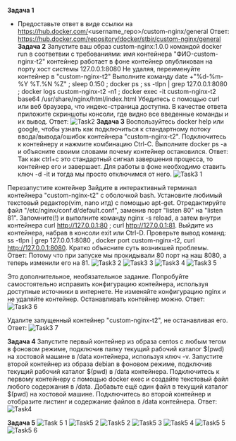 **Задача 1**
- Предоставьте ответ в виде ссылки на https://hub.docker.com/<username_repo>/custom-nginx/general
  Ответ: https://hub.docker.com/repository/docker/stbir/custom-nginx/general
**Задача 2**
  Запустите ваш образ custom-nginx:1.0.0 командой docker run в соответвии с требованиями:
имя контейнера "ФИО-custom-nginx-t2"
контейнер работает в фоне
контейнер опубликован на порту хост системы 127.0.0.1:8080
Не удаляя, переименуйте контейнер в "custom-nginx-t2"
Выполните команду date +"%d-%m-%Y %T.%N %Z" ; sleep 0.150 ; docker ps ; ss -tlpn | grep 127.0.0.1:8080  ; docker logs custom-nginx-t2 -n1 ; docker exec -it custom-nginx-t2 base64 /usr/share/nginx/html/index.html
Убедитесь с помощью curl или веб браузера, что индекс-страница доступна.
В качестве ответа приложите скриншоты консоли, где видно все введенные команды и их вывод.
Ответ:
  ![Task2](https://github.com/user-attachments/assets/e1c1f12f-67d7-4e7f-b394-6c3d70ad015f)
**Задача 3**
  Воспользуйтесь docker help или google, чтобы узнать как подключиться к стандартному потоку ввода/вывода/ошибок контейнера "custom-nginx-t2".
Подключитесь к контейнеру и нажмите комбинацию Ctrl-C.
Выполните docker ps -a и объясните своими словами почему контейнер остановился.
Ответ:
Так как ctrl+c это стандартный сигнал завершения процесса, то контейнер его и завершает. Для работы в фоне необходимо ставить ключ -d -it и тогда мы просто отключимся от него.
![Task3 1](https://github.com/user-attachments/assets/97e92cc5-cb01-4fb6-93a1-5ab7ae254e27)

Перезапустите контейнер
Зайдите в интерактивный терминал контейнера "custom-nginx-t2" с оболочкой bash.
Установите любимый текстовый редактор(vim, nano итд) с помощью apt-get.
Отредактируйте файл "/etc/nginx/conf.d/default.conf", заменив порт "listen 80" на "listen 81".
Запомните(!) и выполните команду nginx -s reload, а затем внутри контейнера curl http://127.0.0.1:80 ; curl http://127.0.0.1:81.
Выйдите из контейнера, набрав в консоли exit или Ctrl-D.
Проверьте вывод команд: ss -tlpn | grep 127.0.0.1:8080 , docker port custom-nginx-t2, curl http://127.0.0.1:8080. Кратко объясните суть возникшей проблемы.
Ответ: 
Потому что при запуске мы прокидывали 80 порт на наш 8080, а теперь изменили его на 81.
![Task3 2](https://github.com/user-attachments/assets/fdba723e-36f6-44bc-b16e-8173dfa78e81)
![Task3 3](https://github.com/user-attachments/assets/9cc24131-e2f8-4a87-9d39-f6b81f3dafca)
![Task3 4](https://github.com/user-attachments/assets/9c6425eb-6fa3-46bd-a7b8-a23651022c00)
![Task3 5](https://github.com/user-attachments/assets/9b27b151-e6e7-4cc4-a008-3534dd0146e1)

Это дополнительное, необязательное задание. Попробуйте самостоятельно исправить конфигурацию контейнера, используя доступные источники в интернете. Не изменяйте конфигурацию nginx и не удаляйте контейнер. Останавливать контейнер можно.
Ответ:
![Task3 6](https://github.com/user-attachments/assets/a522acbe-6702-4ce6-b444-0d9339a24170)

Удалите запущенный контейнер "custom-nginx-t2", не останавливая его.
Ответ:
![Task3 7](https://github.com/user-attachments/assets/9ec56d24-4d56-403a-ab71-b2b367ba854a)

**Задача 4**
Запустите первый контейнер из образа centos c любым тегом в фоновом режиме, подключив папку текущий рабочий каталог $(pwd) на хостовой машине в /data контейнера, используя ключ -v.
Запустите второй контейнер из образа debian в фоновом режиме, подключив текущий рабочий каталог $(pwd) в /data контейнера.
Подключитесь к первому контейнеру с помощью docker exec и создайте текстовый файл любого содержания в /data.
Добавьте ещё один файл в текущий каталог $(pwd) на хостовой машине.
Подключитесь во второй контейнер и отобразите листинг и содержание файлов в /data контейнера.
Ответ:
![Task4](https://github.com/user-attachments/assets/5c7eaf8c-b915-4151-bda6-b6d9eddc4143)

**Задача 5**
![Task 5 1](https://github.com/user-attachments/assets/3d736753-4728-4e6c-94b0-cb4d9ea4eb6b)
![Task5 2](https://github.com/user-attachments/assets/331e1abf-d7fe-48a2-a698-d8fb5e9f0b8d)
![Task5 2](https://github.com/user-attachments/assets/0b759740-4c07-4cd3-ad22-0d8fe190e09f)
![Task5 3](https://github.com/user-attachments/assets/29ae74f2-f611-4536-8363-6c2ce4c02140)
![Task5 4](https://github.com/user-attachments/assets/17e86c68-fefa-475a-a592-f9352e236c6a)
![Task5 5](https://github.com/user-attachments/assets/23cf9147-ece1-4c7f-9271-0f9d22deb2f3)
![Task5 6](https://github.com/user-attachments/assets/64db99c9-0a5f-496c-ac63-5f2e36b2feb2)


